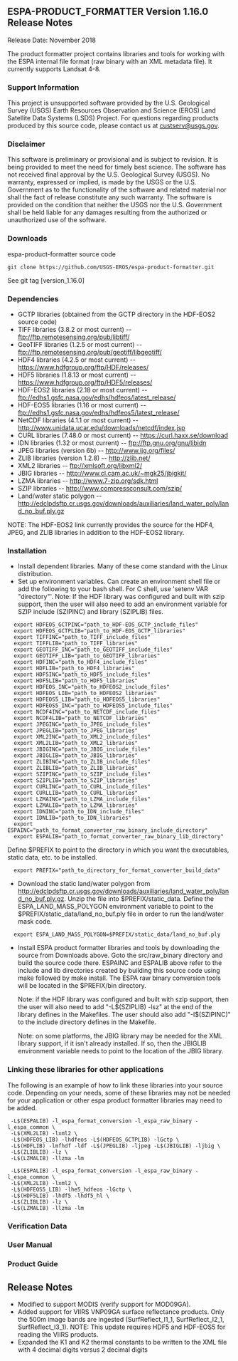 ## ESPA-PRODUCT_FORMATTER Version 1.16.0 Release Notes
Release Date: November 2018

The product formatter project contains libraries and tools for working with the ESPA internal file format (raw binary with an XML metadata file). It currently supports Landsat 4-8.

### Support Information
This project is unsupported software provided by the U.S. Geological Survey (USGS) Earth Resources Observation and Science (EROS) Land Satellite Data Systems (LSDS) Project. For questions regarding products produced by this source code, please contact us at custserv@usgs.gov.

### Disclaimer
This software is preliminary or provisional and is subject to revision. It is being provided to meet the need for timely best science. The software has not received final approval by the U.S. Geological Survey (USGS). No warranty, expressed or implied, is made by the USGS or the U.S. Government as to the functionality of the software and related material nor shall the fact of release constitute any such warranty. The software is provided on the condition that neither the USGS nor the U.S. Government shall be held liable for any damages resulting from the authorized or unauthorized use of the software.

### Downloads
espa-product-formatter source code

    git clone https://github.com/USGS-EROS/espa-product-formatter.git

See git tag [version_1.16.0]

### Dependencies
  * GCTP libraries (obtained from the GCTP directory in the HDF-EOS2 source code)
  * TIFF libraries (3.8.2 or most current) -- ftp://ftp.remotesensing.org/pub/libtiff/
  * GeoTIFF libraries (1.2.5 or most current) -- ftp://ftp.remotesensing.org/pub/geotiff/libgeotiff/
  * HDF4 libraries (4.2.5 or most current) -- https://www.hdfgroup.org/ftp/HDF/releases/
  * HDF5 libraries (1.8.13 or most current) -- https://www.hdfgroup.org/ftp/HDF5/releases/
  * HDF-EOS2 libraries (2.18 or most current) -- ftp://edhs1.gsfc.nasa.gov/edhs/hdfeos/latest_release/
  * HDF-EOS5 libraries (1.16 or most current) -- ftp://edhs1.gsfc.nasa.gov/edhs/hdfeos5/latest_release/
  * NetCDF libraries (4.1.1 or most current) -- http://www.unidata.ucar.edu/downloads/netcdf/index.jsp
  * CURL libraries (7.48.0 or most current) -- https://curl.haxx.se/download
  * IDN libraries (1.32 or most current) -- ftp://ftp.gnu.org/gnu/libidn
  * JPEG libraries (version 6b) -- http://www.ijg.org/files/
  * ZLIB libraries (version 1.2.8) -- http://zlib.net/
  * XML2 libraries -- ftp://xmlsoft.org/libxml2/
  * JBIG libraries -- http://www.cl.cam.ac.uk/~mgk25/jbigkit/
  * LZMA libraries -- http://www.7-zip.org/sdk.html
  * SZIP libraries -- http://www.compressconsult.com/szip/
  * Land/water static polygon -- http://edclpdsftp.cr.usgs.gov/downloads/auxiliaries/land_water_poly/land_no_buf.ply.gz

NOTE: The HDF-EOS2 link currently provides the source for the HDF4, JPEG, and ZLIB libraries in addition to the HDF-EOS2 library.

### Installation
  * Install dependent libraries.  Many of these come standard with the Linux distribution.
  * Set up environment variables.  Can create an environment shell file or add the following to your bash shell.  For C shell, use 'setenv VAR "directory"'.  Note: If the HDF library was configured and built with szip support, then the user will also need to add an environment variable for SZIP include (SZIPINC) and library (SZIPLIB) files.
  ```
    export HDFEOS_GCTPINC="path_to_HDF-EOS_GCTP_include_files"
    export HDFEOS_GCTPLIB="path_to_HDF-EOS_GCTP_libraries"
    export TIFFINC="path_to_TIFF_include_files"
    export TIFFLIB="path_to_TIFF_libraries"
    export GEOTIFF_INC="path_to_GEOTIFF_include_files"
    export GEOTIFF_LIB="path_to_GEOTIFF_libraries"
    export HDFINC="path_to_HDF4_include_files"
    export HDFLIB="path_to_HDF4_libraries"
    export HDF5INC="path_to_HDF5_include_files"
    export HDF5LIB="path_to_HDF5_libraries"
    export HDFEOS_INC="path_to_HDFEOS2_include_files"
    export HDFEOS_LIB="path_to_HDFEOS2_libraries"
    export HDFEOS5_LIB="path_to_HDFEOS5_libraries"
    export HDFEOS5_INC="path_to_HDFEOS5_include_files"
    export NCDF4INC="path_to_NETCDF_include_files"
    export NCDF4LIB="path_to_NETCDF_libraries"
    export JPEGINC="path_to_JPEG_include_files"
    export JPEGLIB="path_to_JPEG_libraries"
    export XML2INC="path_to_XML2_include_files"
    export XML2LIB="path_to_XML2_libraries"
    export JBIGINC="path_to_JBIG_include_files"
    export JBIGLIB="path_to_JBIG_libraries"
    export ZLIBINC="path_to_ZLIB_include_files"
    export ZLIBLIB="path_to_ZLIB_libraries"    
    export SZIPINC="path_to_SZIP_include_files"
    export SZIPLIB="path_to_SZIP_libraries"    
    export CURLINC="path_to_CURL_include_files"
    export CURLLIB="path_to_CURL_libraries"
    export LZMAINC="path_to_LZMA_include_files"
    export LZMALIB="path_to_LZMA_libraries"
    export IDNINC="path_to_IDN_include_files"
    export IDNLIB="path_to_IDN_libraries"
    export ESPAINC="path_to_format_converter_raw_binary_include_directory"
    export ESPALIB="path_to_format_converter_raw_binary_lib_directory"
  ```
  Define $PREFIX to point to the directory in which you want the executables, static data, etc. to be installed.
  ```
    export PREFIX="path_to_directory_for_format_converter_build_data"
   ```

  * Download the static land/water polygon from http://edclpdsftp.cr.usgs.gov/downloads/auxiliaries/land_water_poly/land_no_buf.ply.gz. Unzip the file into $PREFIX/static_data.  Define the ESPA_LAND_MASS_POLYGON environment variable to point to the $PREFIX/static_data/land_no_buf.ply file in order to run the land/water mask code.
  ```
    export ESPA_LAND_MASS_POLYGON=$PREFIX/static_data/land_no_buf.ply
  ```
  
* Install ESPA product formatter libraries and tools by downloading the source from Downloads above.  Goto the src/raw\_binary directory and build the source code there. ESPAINC and ESPALIB above refer to the include and lib directories created by building this source code using make followed by make install. The ESPA raw binary conversion tools will be located in the $PREFIX/bin directory.

  Note: if the HDF library was configured and built with szip support, then the user will also need to add "-L$(SZIPLIB) -lsz" at the end of the library defines in the Makefiles.  The user should also add "-I$(SZIPINC)" to the include directory defines in the Makefile.

  Note: on some platforms, the JBIG library may be needed for the XML library support, if it isn't already installed.  If so, then the JBIGLIB environment variable needs to point to the location of the JBIG library.

### Linking these libraries for other applications
The following is an example of how to link these libraries into your
source code. Depending on your needs, some of these libraries may not
be needed for your application or other espa product formatter libraries may need to be added.
```
 -L$(ESPALIB) -l_espa_format_conversion -l_espa_raw_binary -l_espa_common \
 -L$(XML2LIB) -lxml2 \
 -L$(HDFEOS_LIB) -lhdfeos -L$(HDFEOS_GCTPLIB) -lGctp \
 -L$(HDFLIB) -lmfhdf -ldf -L$(JPEGLIB) -ljpeg -L$(JBIGLIB) -ljbig \
 -L$(ZLIBLIB) -lz \
 -L$(LZMALIB) -llzma -lm
```

```
 -L$(ESPALIB) -l_espa_format_conversion -l_espa_raw_binary -l_espa_common \
 -L$(XML2LIB) -lxml2 \
 -L$(HDFEOS5_LIB) -lhe5_hdfeos -lGctp \
 -L$(HDF5LIB) -lhdf5 -lhdf5_hl \
 -L$(ZLIBLIB) -lz \
 -L$(LZMALIB) -llzma -lm
```

### Verification Data

### User Manual

### Product Guide


## Release Notes
  * Modified to support MODIS (verify support for MOD09GA).
  * Added support for VIIRS VNP09GA surface reflectance products.  Only the
    500m image bands are ingested (SurfReflect_I1_1, SurfReflect_I2_1,
    SurfReflect_I3_1). NOTE: This update requires HDF5 and HDF-EOS5 for
    reading the VIIRS products.
  * Expanded the K1 and K2 thermal constants to be written to the XML file
    with 4 decimal digits versus 2 decimal digits
